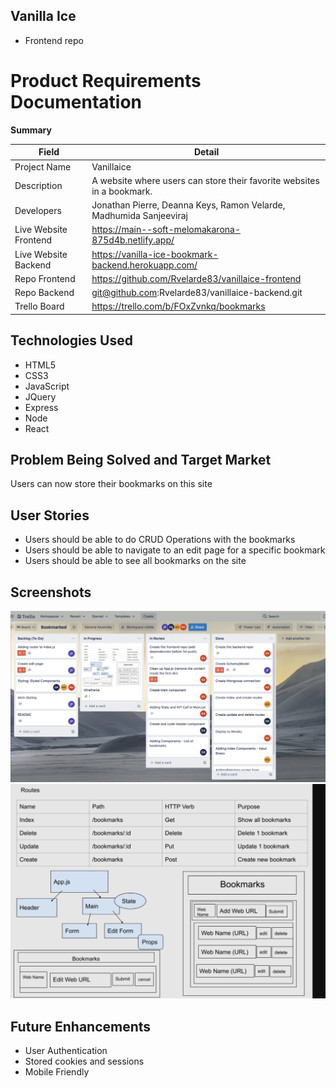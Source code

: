 ## Vanilla Ice

- Frontend repo

# Product Requirements Documentation

**Summary**

| Field | Detail |
|--------|-----|
| Project Name | Vanillaice|
| Description | A website where users can store their favorite websites in a bookmark.|
| Developers | Jonathan Pierre, Deanna Keys, Ramon Velarde, Madhumida Sanjeeviraj |
| Live Website Frontend | https://main--soft-melomakarona-875d4b.netlify.app/ |
| Live Website Backend | https://vanilla-ice-bookmark-backend.herokuapp.com/ |
| Repo Frontend| https://github.com/Rvelarde83/vanillaice-frontend |
| Repo Backend|  git@github.com:Rvelarde83/vanillaice-backend.git |
| Trello Board |https://trello.com/b/FOxZvnkq/bookmarks |

## Technologies Used
- HTML5                  
- CSS3                   
- JavaScript             
- JQuery
- Express
- Node
- React 

## Problem Being Solved and Target Market
Users can now store their bookmarks on this site

## User Stories
- Users should be able to do CRUD Operations with the bookmarks 
- Users should be able to navigate to an edit page for a specific bookmark
- Users should be able to see all bookmarks on the site

## Screenshots

![Vanillaice TrelloBoard](./23A1674C-60F0-44F0-9402-785A698E5CC8.jpeg)
![Vanillaice Schema](./1FF11F6F-BAA4-4759-AC52-C972731C3379.jpeg)

## Future Enhancements
- User Authentication
- Stored cookies and sessions
- Mobile Friendly
